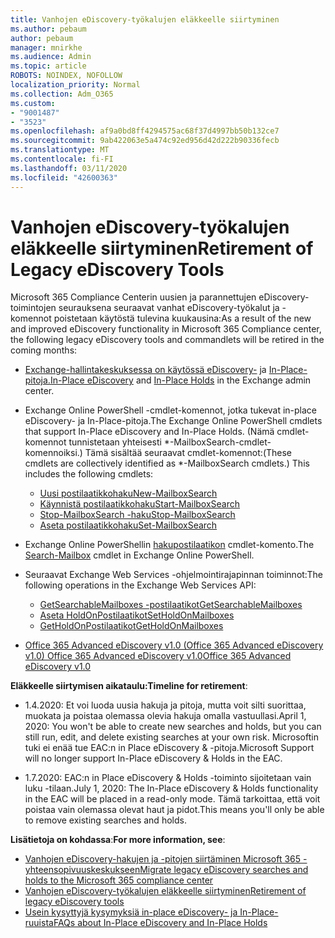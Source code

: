 ```yaml
---
title: Vanhojen eDiscovery-työkalujen eläkkeelle siirtyminen
ms.author: pebaum
author: pebaum
manager: mnirkhe
ms.audience: Admin
ms.topic: article
ROBOTS: NOINDEX, NOFOLLOW
localization_priority: Normal
ms.collection: Adm_O365
ms.custom:
- "9001487"
- "3523"
ms.openlocfilehash: af9a0bd8ff4294575ac68f37d4997bb50b132ce7
ms.sourcegitcommit: 9ab422063e5a474c92ed956d42d222b90336fecb
ms.translationtype: MT
ms.contentlocale: fi-FI
ms.lasthandoff: 03/11/2020
ms.locfileid: "42600363"
---
```

# <a name="retirement-of-legacy-ediscovery-tools"></a><span data-ttu-id="7a8e8-102">Vanhojen eDiscovery-työkalujen eläkkeelle siirtyminen</span><span class="sxs-lookup"><span data-stu-id="7a8e8-102">Retirement of Legacy eDiscovery Tools</span></span>

<span data-ttu-id="7a8e8-103">Microsoft 365 Compliance Centerin uusien ja parannettujen eDiscovery-toimintojen seurauksena seuraavat vanhat eDiscovery-työkalut ja -komennot poistetaan käytöstä tulevina kuukausina:</span><span class="sxs-lookup"><span data-stu-id="7a8e8-103">As a result of the new and improved eDiscovery functionality in Microsoft 365 Compliance center, the following legacy eDiscovery tools and commandlets will be retired in the coming months:</span></span>

- <span data-ttu-id="7a8e8-104">[Exchange-hallintakeskuksessa on käytössä eDiscovery-](https://docs.microsoft.com/exchange/security-and-compliance/in-place-ediscovery/in-place-ediscovery) ja [In-Place-pitoja.](https://docs.microsoft.com/exchange/security-and-compliance/create-or-remove-in-place-holds)</span><span class="sxs-lookup"><span data-stu-id="7a8e8-104">[In-Place eDiscovery](https://docs.microsoft.com/exchange/security-and-compliance/in-place-ediscovery/in-place-ediscovery) and [In-Place Holds](https://docs.microsoft.com/exchange/security-and-compliance/create-or-remove-in-place-holds) in the Exchange admin center.</span></span>

- <span data-ttu-id="7a8e8-105">Exchange Online PowerShell -cmdlet-komennot, jotka tukevat in-place eDiscovery- ja In-Place-pitoja.</span><span class="sxs-lookup"><span data-stu-id="7a8e8-105">The Exchange Online PowerShell cmdlets that support In-Place eDiscovery and In-Place Holds.</span></span> <span data-ttu-id="7a8e8-106">(Nämä cmdlet-komennot tunnistetaan yhteisesti \*-MailboxSearch-cmdlet-komennoiksi.) Tämä sisältää seuraavat cmdlet-komennot:</span><span class="sxs-lookup"><span data-stu-id="7a8e8-106">(These cmdlets are collectively identified as \*-MailboxSearch cmdlets.) This includes the following cmdlets:</span></span>

    - [<span data-ttu-id="7a8e8-107">Uusi postilaatikkohaku</span><span class="sxs-lookup"><span data-stu-id="7a8e8-107">New-MailboxSearch</span></span>](https://docs.microsoft.com/powershell/module/exchange/policy-and-compliance-content-search/new-mailboxsearch)
    - [<span data-ttu-id="7a8e8-108">Käynnistä postilaatikkohaku</span><span class="sxs-lookup"><span data-stu-id="7a8e8-108">Start-MailboxSearch</span></span>](https://docs.microsoft.com/powershell/module/exchange/policy-and-compliance-content-search/start-mailboxsearch)
    - [<span data-ttu-id="7a8e8-109">Stop-MailboxSearch -haku</span><span class="sxs-lookup"><span data-stu-id="7a8e8-109">Stop-MailboxSearch</span></span>](https://docs.microsoft.com/powershell/module/exchange/policy-and-compliance-content-search/stop-mailboxsearch)
    - [<span data-ttu-id="7a8e8-110">Aseta postilaatikkohaku</span><span class="sxs-lookup"><span data-stu-id="7a8e8-110">Set-MailboxSearch</span></span>](https://docs.microsoft.com/powershell/module/exchange/policy-and-compliance-content-search/set-mailboxsearch)

- <span data-ttu-id="7a8e8-111">Exchange Online PowerShellin [hakupostilaatikon](https://docs.microsoft.com/powershell/module/exchange/mailboxes/search-mailbox?view=exchange-ps) cmdlet-komento.</span><span class="sxs-lookup"><span data-stu-id="7a8e8-111">The [Search-Mailbox](https://docs.microsoft.com/powershell/module/exchange/mailboxes/search-mailbox?view=exchange-ps) cmdlet in Exchange Online PowerShell.</span></span>
- <span data-ttu-id="7a8e8-112">Seuraavat Exchange Web Services -ohjelmointirajapinnan toiminnot:</span><span class="sxs-lookup"><span data-stu-id="7a8e8-112">The following operations in the Exchange Web Services API:</span></span>
    - [<span data-ttu-id="7a8e8-113">GetSearchableMailboxes -postilaatikot</span><span class="sxs-lookup"><span data-stu-id="7a8e8-113">GetSearchableMailboxes</span></span>](https://docs.microsoft.com/exchange/client-developer/web-service-reference/getsearchablemailboxes-operation)
    - [<span data-ttu-id="7a8e8-114">Aseta HoldOnPostilaatikot</span><span class="sxs-lookup"><span data-stu-id="7a8e8-114">SetHoldOnMailboxes</span></span>](https://docs.microsoft.com/exchange/client-developer/web-service-reference/setholdonmailboxes-operation)
    - [<span data-ttu-id="7a8e8-115">GetHoldOnPostilaatikot</span><span class="sxs-lookup"><span data-stu-id="7a8e8-115">GetHoldOnMailboxes</span></span>](https://docs.microsoft.com/exchange/client-developer/web-service-reference/getholdonmailboxes-operation)

- [<span data-ttu-id="7a8e8-116">Office 365 Advanced eDiscovery v1.0 (Office 365 Advanced eDiscovery v1.0) Office 365 Advanced eDiscovery v1.0</span><span class="sxs-lookup"><span data-stu-id="7a8e8-116">Office 365 Advanced eDiscovery v1.0</span></span>](https://docs.microsoft.com/microsoft-365/compliance/office-365-advanced-ediscovery)

<span data-ttu-id="7a8e8-117">**Eläkkeelle siirtymisen aikataulu:**</span><span class="sxs-lookup"><span data-stu-id="7a8e8-117">**Timeline for retirement**:</span></span>
- <span data-ttu-id="7a8e8-118">1.4.2020: Et voi luoda uusia hakuja ja pitoja, mutta voit silti suorittaa, muokata ja poistaa olemassa olevia hakuja omalla vastuullasi.</span><span class="sxs-lookup"><span data-stu-id="7a8e8-118">April 1, 2020: You won't be able to create new searches and holds, but you can still run, edit, and delete existing searches at your own risk.</span></span> <span data-ttu-id="7a8e8-119">Microsoftin tuki ei enää tue EAC:n in Place eDiscovery & -pitoja.</span><span class="sxs-lookup"><span data-stu-id="7a8e8-119">Microsoft Support will no longer support In-Place eDiscovery & Holds in the EAC.</span></span>

- <span data-ttu-id="7a8e8-120">1.7.2020: EAC:n in Place eDiscovery & Holds -toiminto sijoitetaan vain luku -tilaan.</span><span class="sxs-lookup"><span data-stu-id="7a8e8-120">July 1, 2020: The In-Place eDiscovery & Holds functionality in the EAC will be placed in a read-only mode.</span></span> <span data-ttu-id="7a8e8-121">Tämä tarkoittaa, että voit poistaa vain olemassa olevat haut ja pidot.</span><span class="sxs-lookup"><span data-stu-id="7a8e8-121">This means you'll only be able to remove existing searches and holds.</span></span>

<span data-ttu-id="7a8e8-122">**Lisätietoja on kohdassa**:</span><span class="sxs-lookup"><span data-stu-id="7a8e8-122">**For more information, see**:</span></span>

 - [<span data-ttu-id="7a8e8-123">Vanhojen eDiscovery-hakujen ja -pitojen siirtäminen Microsoft 365 -yhteensopivuuskeskukseen</span><span class="sxs-lookup"><span data-stu-id="7a8e8-123">Migrate legacy eDiscovery searches and holds to the Microsoft 365 compliance center</span></span>](https://docs.microsoft.com/microsoft-365/compliance/migrate-legacy-ediscovery-searches-and-holds)
 - [<span data-ttu-id="7a8e8-124">Vanhojen eDiscovery-työkalujen eläkkeelle siirtyminen</span><span class="sxs-lookup"><span data-stu-id="7a8e8-124">Retirement of legacy eDiscovery tools</span></span>](https://docs.microsoft.com/microsoft-365/compliance/legacy-ediscovery-retirement)
 - [<span data-ttu-id="7a8e8-125">Usein kysyttyjä kysymyksiä in-place eDiscovery- ja In-Place-ruuista</span><span class="sxs-lookup"><span data-stu-id="7a8e8-125">FAQs about In-Place eDiscovery and In-Place Holds</span></span>](https://docs.microsoft.com/microsoft-365/compliance/legacy-ediscovery-retirement#faqs-about-in-place-ediscovery-and-in-place-holds)



